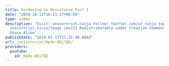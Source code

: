 ```yaml
---
title: Gardening as Resistance Part 1
date: "2019-10-11T16:11:17+08:00"
type: video
description: 'Visit: unicornriot.ninja Follow: twitter.com/ur_ninja Support Our Work:
  unicornriot.ninja/?page_id=211 Redistributable under Creative Commons Non-Commercial
  Share-Alike'
publishdate: "2016-07-15T21:31:49.000Z"
url: /unicornriot/Hp4u-0Dj7QE/
providers:
  youtube:
    id: Hp4u-0Dj7QE
---
```

